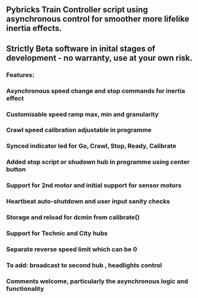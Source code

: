 ## Pybricks Train Controller script using asynchronous control for smoother more lifelike inertia effects.

## Strictly Beta software in inital stages of development - no warranty, use at your own risk.

### Features:

### Asynchronous speed change and stop commands for inertia effect 
### Customisable speed ramp max, min and granularity
### Crawl speed calibration adjustable in programme 
### Synced indicator led for Go, Crawl, Stop, Ready, Calibrate 
### Added stop script or shudown hub in programme using center button
### Support for 2nd motor and initial support for sensor motors
### Heartbeat auto-shutdown and user input sanity checks
### Storage and reload for dcmin from calibrate()
### Support for Technic and City hubs 
### Separate reverse speed limit which can be 0

### To add: broadcast to second hub , headlights control

### Comments welcome, particularly the asynchronous logic and functionality
